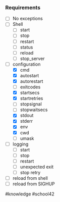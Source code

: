 ### Requirements

- [ ] No exceptions
- [ ] Shell
	- [ ] start
	- [ ] stop
	- [ ] restart
	- [ ] status
	- [ ] reload
	- [ ] stop_server
- [ ] configuration
	- [x] cmd  
	- [x] autostart  
	- [x] autorestart  
	- [ ] exitcodes  
	- [x] startsecs  
	- [x] startretries  
	- [ ] stopsignal  
	- [ ] stopwaitsecs  
	- [x] stdout  
	- [x] stderr  
	- [x] env  
	- [x] cwd  
	- [ ] umask
- [ ] logging
	- [ ] start
	- [ ] stop
	- [ ] restart
	- [ ] unexpected exit
	- [ ] stop retry
- [ ] reload from shell
- [ ] reload from SIGHUP

#knowledge #school42